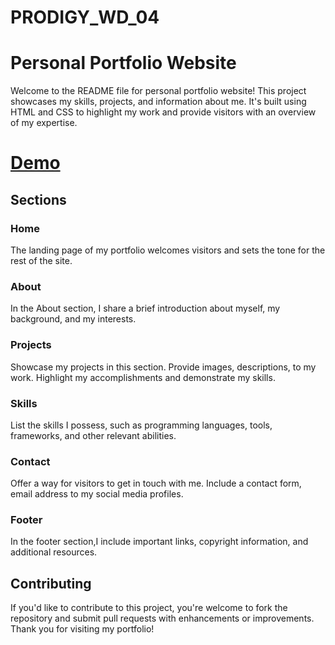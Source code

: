 # PRODIGY_WD_04
# Personal Portfolio Website

Welcome to the README file for  personal portfolio website! This project showcases my skills, projects, and information about me. It's built using HTML and CSS to highlight my work and provide visitors with an overview of my expertise.

# [Demo](https://maham1033.github.io/Personal-Portfolio-Website/)


## Sections

### Home
The landing page of my portfolio welcomes visitors and sets the tone for the rest of the site.

### About
In the About section, I share a brief introduction about myself, my background, and my interests. 

### Projects
Showcase my projects in this section. Provide images, descriptions, to my work. Highlight my accomplishments and demonstrate my skills.

### Skills
List the skills I possess, such as programming languages, tools, frameworks, and other relevant abilities.

### Contact
Offer a way for visitors to get in touch with me. Include a contact form, email address to my social media profiles.

### Footer
In the footer section,I include important links, copyright information, and additional resources.


## Contributing

If you'd like to contribute to this project, you're welcome to fork the repository and submit pull requests with enhancements or improvements.
Thank you for visiting my portfolio!
